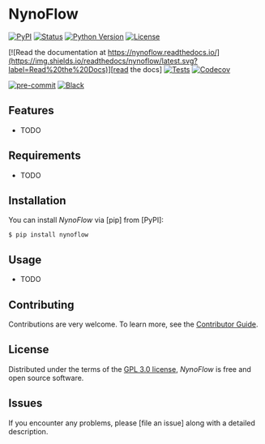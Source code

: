 # NynoFlow

[![PyPI](https://img.shields.io/pypi/v/nynoflow.svg)][pypi_]
[![Status](https://img.shields.io/pypi/status/nynoflow.svg)][status]
[![Python Version](https://img.shields.io/pypi/pyversions/nynoflow)][python version]
[![License](https://img.shields.io/pypi/l/nynoflow)][license]

[![Read the documentation at https://nynoflow.readthedocs.io/](https://img.shields.io/readthedocs/nynoflow/latest.svg?label=Read%20the%20Docs)][read the docs]
[![Tests](https://github.com/nyno-ai/nynoflow/workflows/Tests/badge.svg)][tests]
[![Codecov](https://codecov.io/gh/nyno-ai/nynoflow/branch/main/graph/badge.svg)][codecov]

[![pre-commit](https://img.shields.io/badge/pre--commit-enabled-brightgreen?logo=pre-commit&logoColor=white)][pre-commit]
[![Black](https://img.shields.io/badge/code%20style-black-000000.svg)][black]

[pypi_]: https://pypi.org/project/nynoflow/
[status]: https://pypi.org/project/nynoflow/
[python version]: https://pypi.org/project/nynoflow
[read the docs]: https://nynoflow.readthedocs.io/
[tests]: https://github.com/nyno-ai/nynoflow/actions?workflow=Tests
[codecov]: https://app.codecov.io/gh/nyno-ai/nynoflow
[pre-commit]: https://github.com/pre-commit/pre-commit
[black]: https://github.com/psf/black

## Features

- TODO

## Requirements

- TODO

## Installation

You can install _NynoFlow_ via [pip] from [PyPI]:

```console
$ pip install nynoflow
```

## Usage

- TODO

## Contributing

Contributions are very welcome.
To learn more, see the [Contributor Guide].

## License

Distributed under the terms of the [GPL 3.0 license][license],
_NynoFlow_ is free and open source software.

## Issues

If you encounter any problems,
please [file an issue] along with a detailed description.

<!-- github-only -->

[license]: https://github.com/nyno-ai/nynoflow/blob/main/LICENSE
[contributor guide]: https://github.com/nyno-ai/nynoflow/blob/main/CONTRIBUTING.md
[command-line reference]: https://nynoflow.readthedocs.io/en/latest/usage.html
